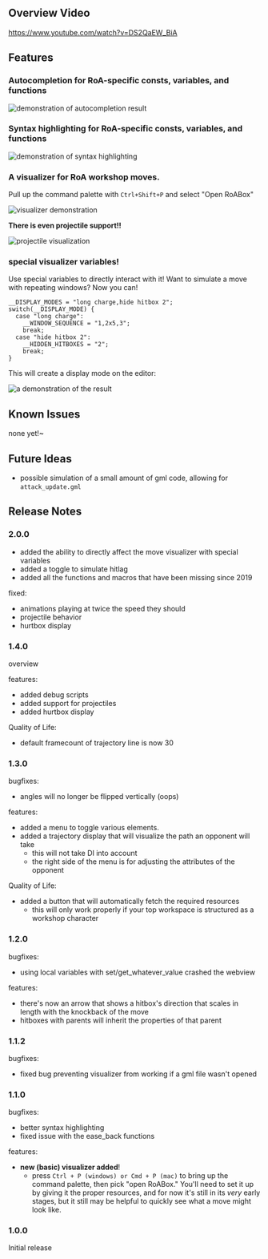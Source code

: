## Overview Video

https://www.youtube.com/watch?v=DS2QaEW_BiA

## Features

### Autocompletion for RoA-specific consts, variables, and functions

![demonstration of autocompletion result](./resources/autocompletion_result.png)

### Syntax highlighting for RoA-specific consts, variables, and functions

![demonstration of syntax highlighting](./resources/syntax_highlighting.png)

### A visualizer for RoA workshop moves.

Pull up the command palette with `Ctrl+Shift+P` and select "Open RoABox"

![visualizer demonstration](./resources/visualizer.png)

**There is even projectile support!!**

![projectile visualization](./resources/projectile_visualizer.png)

### special visualizer variables!

Use special variables to directly interact with it! Want to simulate a move with repeating windows? Now you can!

```gml
__DISPLAY_MODES = "long charge,hide hitbox 2";
switch(__DISPLAY_MODE) {
  case "long charge":
    __WINDOW_SEQUENCE = "1,2x5,3";
    break;
  case "hide hitbox 2":
    __HIDDEN_HITBOXES = "2";
    break;
}
```

This will create a display mode on the editor:

![a demonstration of the result](./resources/display_mode.png)

## Known Issues

none yet!~

## Future Ideas

- possible simulation of a small amount of gml code, allowing for `attack_update.gml`

## Release Notes

### 2.0.0

- added the ability to directly affect the move visualizer with special variables
- added a toggle to simulate hitlag
- added all the functions and macros that have been missing since 2019

fixed:
- animations playing at twice the speed they should
- projectile behavior
- hurtbox display

### 1.4.0

overview

features:
- added debug scripts
- added support for projectiles
- added hurtbox display

Quality of Life:
- default framecount of trajectory line is now 30

### 1.3.0

bugfixes:
- angles will no longer be flipped vertically (oops)

features:
- added a menu to toggle various elements.
- added a trajectory display that will visualize the path an opponent will take
  - this will not take DI into account
  - the right side of the menu is for adjusting the attributes of the opponent

Quality of Life:
- added a button that will automatically fetch the required resources
  - this will only work properly if your top workspace is structured as a workshop character

### 1.2.0

bugfixes:
- using local variables with set/get_whatever_value crashed the webview

features:
- there's now an arrow that shows a hitbox's direction that scales in length with the knockback of the move
- hitboxes with parents will inherit the properties of that parent

### 1.1.2

bugfixes:
- fixed bug preventing visualizer from working if a gml file wasn't opened

### 1.1.0

bugfixes:
- better syntax highlighting
- fixed issue with the ease_back functions

features:
- **new (basic) visualizer added**!
  - press `Ctrl + P (windows) or Cmd + P (mac)` to bring up the command palette, then
    pick "open RoABox." You'll need to set it up by giving it the proper resources, and for now it's still in its *very*
    early stages, but it still may be helpful to quickly see what a move might look like.

### 1.0.0

Initial release
